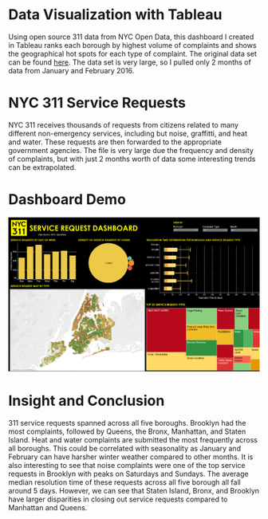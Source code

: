 # Data Visualization with Tableau
Using open source 311 data from NYC Open Data, this dashboard I created in Tableau ranks each borough by highest volume of complaints and shows the geographical hot spots for each type of complaint. The original data set can be found [here](https://data.cityofnewyork.us/Social-Services/311-Service-Requests-from-2010-to-Present/erm2-nwe9). The data set is very large, so I pulled only 2 months of data from January and February 2016.
# NYC 311 Service Requests
NYC 311 receives thousands of requests from citizens related to many different non-emergency services, including but noise, graffitti, and heat and water. These requests are then forwarded to the appropriate government agencies. The file is very large due the frequency and density of complaints, but with just 2 months worth of data some interesting trends can be extrapolated. 
# Dashboard Demo
![tableau dashboard demo](https://github.com/linayang-io/tableau-worksample1/blob/master/tableau_worksample_demo_still.png)
# Insight and Conclusion
311 service requests spanned across all five boroughs. Brooklyn had the most complaints, followed by Queens, the Bronx, Manhattan, and Staten Island. Heat and water complaints are submitted the most frequently across all boroughs. This could be correlated with seasonality as January and February can have harsher winter weather compared to other months. It is also interesting to see that noise complaints were one of the top service requests in Brooklyn with peaks on Saturdays and Sundays. The average median resolution time of these requests across all five borough all fall around 5 days. However, we can see that Staten Island, Bronx, and Brooklyn have larger disparities in closing out service requests compared to Manhattan and Queens.   
